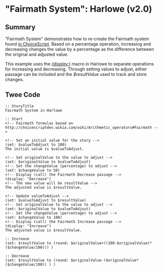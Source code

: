 # "Fairmath System": Harlowe (v2.0)

## Summary

"Fairmath System" demonstrates how to re-create the Fairmath system found [in ChoiceScript](http://choicescriptdev.wikia.com/wiki/Arithmetic_operators#Fairmath). Based on a percentage operation, increasing and decreasing changes the value by a percentage as the difference between the original and adjusted value.

This example uses the [*(display:)*](https://twine2.neocities.org/#macro_display) macro in Harlowe to separate operations for increasing and decreasing. Through setting values to adjust, either passage can be included and the *$resultValue* used to track and store changes.

## Twee Code

```
:: StoryTitle
Fairmath System in Harlowe

:: Start
<!-- Fairmath formulas based on http://choicescriptdev.wikia.com/wiki/Arithmetic_operators#Fairmath -->

<!-- Set an initial value for the story -->
(set: $valueToAdjust to 100)
The initial value is $valueToAdjust.

<!-- Set originalValue to the value to adjust -->
(set: $originalValue to $valueToAdjust)
<!-- Set the changeValue (percentage) to adjust -->
(set: $changeValue to 50)
<!-- Display (call) the Fairmath Decrease passage -->
(display: "Decrease")
<!-- The new value will be resultValue -->
The adjusted value is $resultValue.

<!-- Update valueToAdjust -->
(set: $valueToAdjust to $resultValue)
<!-- Set originalValue to the value to adjust -->
(set: $originalValue to $valueToAdjust)
<!-- Set the changeValue (percentage) to adjust -->
(set: $changeValue to 100)
<!-- Display (call) the Fairmath Increase passage -->
(display: "Increase")
The adjusted value is $resultValue.

:: Increase
(set: $resultValue to (round: $originalValue+((100-$originalValue)*($changeValue/100))) )

:: Decrease
(set: $resultValue to (round: $originalValue-($originalValue*($changeValue/100)) ) )


```
